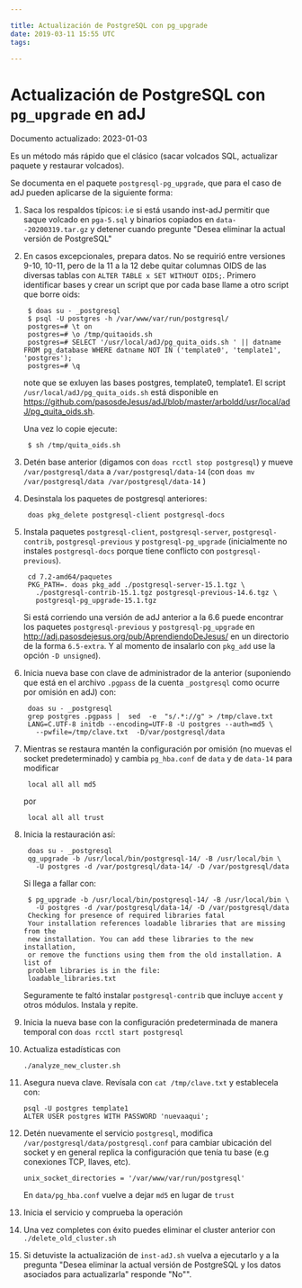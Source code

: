 ```yaml
---

title: Actualización de PostgreSQL con pg_upgrade
date: 2019-03-11 15:55 UTC
tags:

---
```


# Actualización de PostgreSQL con `pg_upgrade` en adJ

Documento actualizado: 2023-01-03

Es un método más rápido que el clásico (sacar volcados SQL, actualizar
paquete y restaurar volcados).

Se documenta en el paquete `postgresql-pg_upgrade`, que para el caso de adJ
pueden aplicarse de la siguiente forma:

1. Saca los respaldos típicos: i.e si está usando inst-adJ permitir que
   saque volcado en `pga-5.sql` y binarios copiados en `data--20200319.tar.gz`
   y detener cuando pregunte "Desea eliminar la actual versión de PostgreSQL"

2. En casos excepcionales, prepara datos.  No se requirió entre versiones
   9-10, 10-11, pero de la 11 a la 12 debe quitar columnas OIDS de las
   diversas tablas con `ALTER TABLE x SET WITHOUT OIDS;`.  Primero
   identificar bases y crear un script que por cada base llame a otro script
   que borre oids:

        $ doas su - _postgresql
        $ psql -U postgres -h /var/www/var/run/postgresql/
        postgres=# \t on
        postgres=# \o /tmp/quitaoids.sh
        postgres=# SELECT '/usr/local/adJ/pg_quita_oids.sh ' || datname FROM pg_database WHERE datname NOT IN ('template0', 'template1', 'postgres');
        postgres=# \q

   note que se exluyen las bases postgres, template0, template1.
   El script `/usr/local/adJ/pg_quita_oids.sh` está disponible en
   <https://github.com/pasosdeJesus/adJ/blob/master/arboldd/usr/local/adJ/pg_quita_oids.sh>.

   Una vez lo copie ejecute:

        $ sh /tmp/quita_oids.sh

3. Detén base anterior (digamos con `doas rcctl stop postgresql`) y
   mueve `/var/postgresql/data` a `/var/postgresql/data-14`
   (con `doas mv /var/postgresql/data /var/postgresql/data-14` )

4. Desinstala los paquetes de postgresql anteriores:

        doas pkg_delete postgresql-client postgresql-docs

5. Instala paquetes `postgresql-client`, `postgresql-server`,
   `postgresql-contrib`, `postgresql-previous` y `postgresql-pg_upgrade`
   (inicialmente no instales `postgresql-docs` porque tiene conflicto con
    `postgresql-previous`).

        cd 7.2-amd64/paquetes
        PKG_PATH=. doas pkg_add ./postgresql-server-15.1.tgz \
          ./postgresql-contrib-15.1.tgz postgresql-previous-14.6.tgz \
          postgresql-pg_upgrade-15.1.tgz

    Si está corriendo una versión de adJ anterior a la 6.6 puede encontrar
    los paquetes `postgresql-previous` y `postgresql-pg_upgrade` en
    <http://adj.pasosdejesus.org/pub/AprendiendoDeJesus/> en un directorio
    de la forma `6.5-extra`. Y al momento de insalarlo con `pkg_add` use la
    opción `-D unsigned`).

6. Inicia nueva base con clave de administrador de la anterior (suponiendo
   que está en el archivo `.pgpass` de la cuenta `_postgresql` como ocurre
   por omisión en adJ) con:

        doas su - _postgresql
        grep postgres .pgpass |  sed  -e  "s/.*://g" > /tmp/clave.txt
        LANG=C.UTF-8 initdb --encoding=UTF-8 -U postgres --auth=md5 \
          --pwfile=/tmp/clave.txt  -D/var/postgresql/data

7. Mientras se restaura mantén la configuración por omisión (no muevas
   el socket predeterminado) y cambia `pg_hba.conf` de `data` y de `data-14` 
   para modificar

        local all all md5

   por

        local all all trust

8. Inicia la restauración así:

        doas su - _postgresql
        qg_upgrade -b /usr/local/bin/postgresql-14/ -B /usr/local/bin \
          -U postgres -d /var/postgresql/data-14/ -D /var/postgresql/data

   Si llega a fallar con:

        $ pg_upgrade -b /usr/local/bin/postgresql-14/ -B /usr/local/bin \
          -U postgres -d /var/postgresql/data-14/ -D /var/postgresql/data
        Checking for presence of required libraries fatal
        Your installation references loadable libraries that are missing from the
        new installation. You can add these libraries to the new installation,
        or remove the functions using them from the old installation. A list of
        problem libraries is in the file:
        loadable_libraries.txt

   Seguramente te faltó instalar `postgresql-contrib` que incluye `accent`
   y otros módulos.  Instala y repite.

9. Inicia la nueva base con la configuración predeterminada de manera temporal
   con  `doas rcctl start postgresql`

10. Actualiza estadísticas con

        ./analyze_new_cluster.sh

11. Asegura nueva clave.  Revísala con `cat /tmp/clave.txt` y 
    establecela con:

        psql -U postgres template1
        ALTER USER postgres WITH PASSWORD 'nuevaaqui';

12. Detén nuevamente el servicio `postgresql`, modifica 
    `/var/postgresql/data/postgresql.conf` para cambiar ubicación del 
    socket y en general replica la configuración que tenía tu base 
    (e.g conexiones TCP, llaves, etc).

        unix_socket_directories = '/var/www/var/run/postgresql'

    En `data/pg_hba.conf` vuelve a dejar `md5` en lugar de `trust`

13. Inicia el servicio y comprueba la operación

14. Una vez completes con éxito puedes eliminar el cluster anterior con
    `./delete_old_cluster.sh`

15. Si detuviste la actualización de `inst-adJ.sh` vuelva a ejecutarlo 
    y a la pregunta "Desea eliminar la actual versión de PostgreSQL y los 
    datos asociados para actualizarla" responde "No"".


